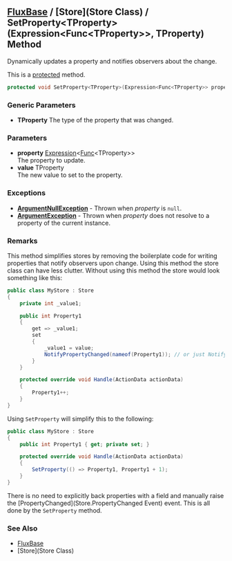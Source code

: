 [FluxBase](index) / [Store](Store Class) / SetProperty\<TProperty\>(Expression\<Func\<TProperty\>\>, TProperty) Method
----------------------------------------------------------------------------------------------------------------------

Dynamically updates a property and notifies observers about the change.

This is a [protected](https://docs.microsoft.com/dotnet/csharp/language-reference/keywords/protected) method.

```c#
protected void SetProperty<TProperty>(Expression<Func<TProperty>> property, TProperty value)
```

### Generic Parameters
* __TProperty__ The type of the property that was changed.

### Parameters
* __property__ [Expression](https://docs.microsoft.com/dotnet/api/system.linq.expressions.expression-1)\<[Func](https://docs.microsoft.com/dotnet/api/system.func-1)\<TProperty\>\>  
The property to update.
* __value__ TProperty  
The new value to set to the property.

### Exceptions
* __[ArgumentNullException](https://docs.microsoft.com/dotnet/api/system.argumentnullexception)__ - Thrown when _property_ is `null`.
* __[ArgumentException](https://docs.microsoft.com/dotnet/api/system.argumentexception)__ - Thrown when _property_ does not resolve to a property of the current instance.

### Remarks
This method simplifies stores by removing the boilerplate code for writing properties that notify
observers upon change. Using this method the store class can have less clutter. Without using this
method the store would look something like this:

```c#
public class MyStore : Store
{
    private int _value1;

    public int Property1
    {
        get => _value1;
        set
        {
            _value1 = value;
            NotifyPropertyChanged(nameof(Property1)); // or just NotifyPropertyChanged()
        }
    }

    protected override void Handle(ActionData actionData)
    {
        Property1++;
    }
}
```

Using `SetProperty` will simplify this to the following:

```c#
public class MyStore : Store
{
    public int Property1 { get; private set; }

    protected override void Handle(ActionData actionData)
    {
        SetProperty(() => Property1, Property1 + 1);
    }
}
```

There is no need to explicitly back properties with a field and manually raise the [PropertyChanged](Store.PropertyChanged Event) event. This is all done by the `SetProperty` method.

### See Also
* [FluxBase](index)
* [Store](Store Class)